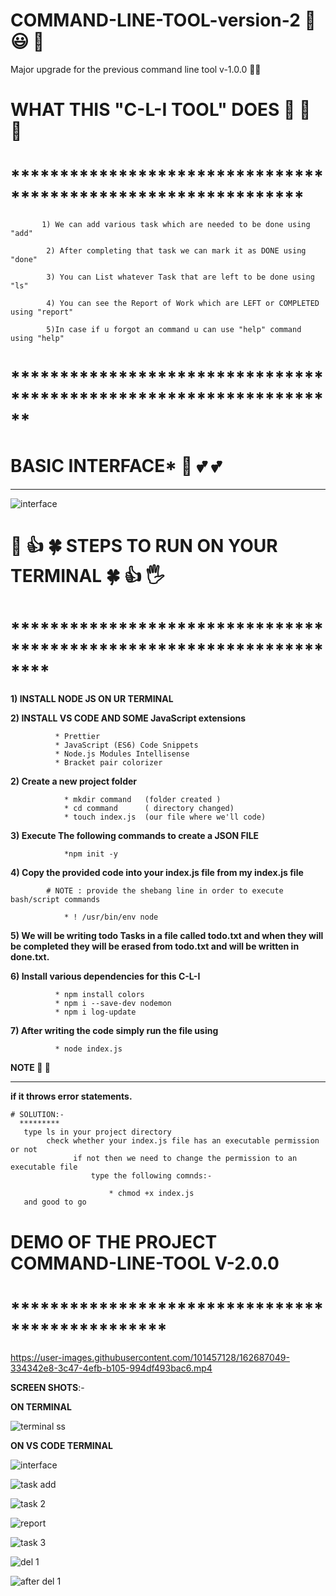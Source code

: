 

# COMMAND-LINE-TOOL-version-2  🙂 😃 🙂
Major upgrade for the previous command line tool v-1.0.0 👨‍🔧

#   WHAT THIS "C-L-I TOOL" DOES 🧒 🐥 🙂
# **************************************************************

           1) We can add various task which are needed to be done using "add"           

            2) After completing that task we can mark it as DONE using "done"             

            3) You can List whatever Task that are left to be done using "ls"             

            4) You can see the Report of Work which are LEFT or COMPLETED using "report"  

            5)In case if u forgot an command u can use "help" command using "help"        
 
# ******************************************************************

#  ******BASIC INTERFACE******* 🧑‍ 💕 💕
   *************************************
![interface](https://user-images.githubusercontent.com/101457128/162678835-e5cf7db0-b339-4b69-94ff-437c5d347c1a.png)



# 🤙 👍 🍀 STEPS TO RUN ON YOUR TERMINAL 🍀  👍 🖐️
# ********************************************************************


   **1) INSTALL NODE JS ON UR TERMINAL**
        
   **2) INSTALL VS CODE AND SOME JavaScript extensions**
        
              * Prettier
              * JavaScript (ES6) Code Snippets
              * Node.js Modules Intellisense
              * Bracket pair colorizer
              
        
   **2) Create a new project folder**
        
                * mkdir command   (folder created )
                * cd command      ( directory changed)
                * touch index.js  (our file where we'll code)
                
   **3) Execute The following commands to create a JSON FILE**
                
                *npm init -y
                
   **4) Copy the provided code into your index.js file from my index.js file**
   
            # NOTE : provide the shebang line in order to execute bash/script commands
            
                * ! /usr/bin/env node  
                
   **5)  We will be writing todo Tasks in a file called todo.txt and when they will be completed they 
             will be erased from todo.txt and will be written in done.txt.**
 
              
   **6) Install various dependencies for this C-L-I**
         
              * npm install colors
              * npm i --save-dev nodemon
              * npm i log-update
   **7) After writing the code simply run the file using**
              
              * node index.js
              
   **NOTE 😬 🥶**
   ************
   
   **if it throws error statements.**
          
    # SOLUTION:-
      *********
       type ls in your project directory
            check whether your index.js file has an executable permission or not
                  if not then we need to change the permission to an executable file
                      type the following comnds:-
                        
                          * chmod +x index.js
       and good to go
                      
                      
  # DEMO OF THE PROJECT COMMAND-LINE-TOOL V-2.0.0
  # ************************************************
  
      
https://user-images.githubusercontent.com/101457128/162687049-334342e8-3c47-4efb-b105-994df493bac6.mp4



**SCREEN SHOTS**:-

**ON TERMINAL**

![terminal ss ](https://user-images.githubusercontent.com/101457128/162687503-2eec050a-de28-4423-aefc-394a43aa6608.png)



**ON VS CODE TERMINAL**

 ![interface](https://user-images.githubusercontent.com/101457128/162687636-ecd7a6e6-ee32-4a2d-a2bc-4ce8fab35d2b.png)
 
 ![task add](https://user-images.githubusercontent.com/101457128/162687758-8703a53d-2b69-4f61-b060-b6a9eaa9bb79.png)
 
 ![task 2](https://user-images.githubusercontent.com/101457128/162687768-e2689788-c22c-41a1-bede-cc6ce193118e.png)
 
 ![report](https://user-images.githubusercontent.com/101457128/162688044-70e5d5f8-f0bf-4f6c-bfcc-209fba763160.png)

![task 3](https://user-images.githubusercontent.com/101457128/162688072-4b99bc6a-effa-4633-a7ce-0de95faaeaaf.png)

![del 1](https://user-images.githubusercontent.com/101457128/162688177-5fe3bd02-2b6e-4e6e-8dc9-819386df9760.png)


![after del 1](https://user-images.githubusercontent.com/101457128/162688111-d3256a89-322c-4822-a5f1-fe6a6f3ca80c.png)

         
          

